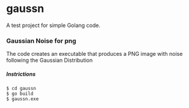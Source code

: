 # gaussn

A test project for simple Golang code.

### Gaussian Noise for png

The code creates an executable that produces a PNG image with noise following the Gaussian Distribution

##### Instrictions
```
$ cd gaussn
$ go build
$ gaussn.exe
```